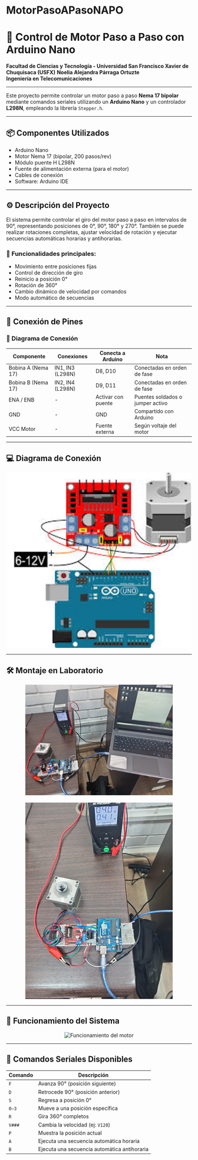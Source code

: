 # MotorPasoAPasoNAPO
# 🚀 Control de Motor Paso a Paso con Arduino Nano

**Facultad de Ciencias y Tecnología - Universidad San Francisco Xavier de Chuquisaca (USFX)**
**Noelia Alejandra Párraga Ortuzte**  
**Ingeniería en Telecomunicaciones**  

---

Este proyecto permite controlar un motor paso a paso **Nema 17 bipolar** mediante comandos seriales utilizando un **Arduino Nano** y un controlador **L298N**, empleando la librería `Stepper.h`.

---

## 📦 Componentes Utilizados

- Arduino Nano  
- Motor Nema 17 (bipolar, 200 pasos/rev)  
- Módulo puente H L298N  
- Fuente de alimentación externa (para el motor)  
- Cables de conexión  
- Software: Arduino IDE  

---

## ⚙️ Descripción del Proyecto

El sistema permite controlar el giro del motor paso a paso en intervalos de 90°, representando posiciones de 0°, 90°, 180° y 270°. También se puede realizar rotaciones completas, ajustar velocidad de rotación y ejecutar secuencias automáticas horarias y antihorarias.

### 🔧 Funcionalidades principales:

- Movimiento entre posiciones fijas  
- Control de dirección de giro  
- Reinicio a posición 0°  
- Rotación de 360°  
- Cambio dinámico de velocidad por comandos  
- Modo automático de secuencias  

---

## 🔌 Conexión de Pines

### 🧾 Diagrama de Conexión

| Componente         | Conexiones     | Conecta a Arduino | Nota                             |
|--------------------|----------------|-------------------|----------------------------------|
| Bobina A (Nema 17) | IN1, IN3 (L298N)| D8, D10           | Conectadas en orden de fase      |
| Bobina B (Nema 17) | IN2, IN4 (L298N)| D9, D11           | Conectadas en orden de fase      |
| ENA / ENB          | -              | Activar con puente| Puentes soldados o jumper activo |
| GND                | -              | GND               | Compartido con Arduino           |
| VCC Motor          | -              | Fuente externa    | Según voltaje del motor          |

---

## 💻 Diagrama de Conexión

<p align="center">
  <img src="assets/Diagrama.jfif" alt="Diagrama de conexión" width="500"/>
</p>

---

## 🛠️ Montaje en Laboratorio

<p align="center">
  <img src="assets/Montaje.jpeg" alt="Montaje físico" width="400"/>
  <br><br>
  <img src="assets/Armado.jpeg" alt="Vista del armado" width="400"/>
</p>

---

## 🔁 Funcionamiento del Sistema

<p align="center">
  <img src="assets/Funcionamiento.mp4" alt="Funcionamiento del motor" width="500"/>
</p>

---

## 🧪 Comandos Seriales Disponibles

| Comando | Descripción                            |
|---------|----------------------------------------|
| `F`     | Avanza 90° (posición siguiente)        |
| `D`     | Retrocede 90° (posición anterior)      |
| `S`     | Regresa a posición 0°                  |
| `0–3`   | Mueve a una posición específica        |
| `R`     | Gira 360° completos                    |
| `V###`  | Cambia la velocidad (ej: `V120`)       |
| `P`     | Muestra la posición actual             |
| `A`     | Ejecuta una secuencia automática horaria    |
| `B`     | Ejecuta una secuencia automática antihoraria|

